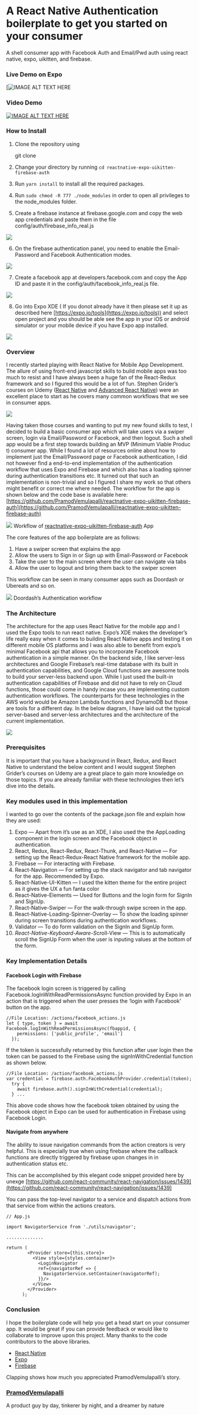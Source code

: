 
# A React Native Authentication boilerplate to get you started on your consumer
A shell consumer app with Facebook Auth and Email/Pwd auth using react native, expo, uikitten, and firebase. 

### Live Demo on Expo
[![IMAGE ALT TEXT HERE](https://raw.githubusercontent.com/PramodVemulapalli/reactnative-expo-uikitten-firebase-auth/master/assets/icons/expo.png)

### Video Demo

[![IMAGE ALT TEXT HERE](http://img.youtube.com/vi/pDNQ4_IJ9TM/0.jpg)](http://www.youtube.com/watch?v=pDNQ4_IJ9TM)

### **How to Install**

1.  Clone the repository using

    git clone 

2. Change your directory by running `cd reactnative-expo-uikitten-firebase-auth`

3. Run `yarn install` to install all the required packages.

4. Run `sudo chmod -R 777 ./node_modules` in order to open all privileges to the
node_modules folder.

5. Create a firebase instance at firebase.google.com and copy the web app
credentials and paste them in the file config/auth/firebase_info_real.js

![](https://cdn-images-1.medium.com/max/1600/1*kZxubbAasJXYsWKr22Z-Sg.png)

6. On the firebase authentication panel, you need to enable the Email-Password
and Facebook Authentication modes.

![](https://cdn-images-1.medium.com/max/1600/1*MnVh25OBH4y2v8ED0Mj1lQ.png)

7. Create a facebook app at developers.facebook.com and copy the App ID and
paste it in the config/auth/facebook_info_real.js file.

![](https://cdn-images-1.medium.com/max/1600/1*J8L60ymr_PARz-pxXabwqQ.png)

8. Go into Expo XDE ( If you donot already have it then please set it up as
described here [https://expo.io/tools](https://expo.io/tools)) and select open
project and you should be able see the app in your iOS or android simulator or
your mobile device if you have Expo app installed.

![](https://cdn-images-1.medium.com/max/1600/1*Q4G4oFuBkeUIMxlRA4vMlg.png)



### **Overview**

I recently started playing with React Native for Mobile App Development. The
allure of using front-end javascript skills to build mobile apps was too much to
resist and I have always been a huge fan of the React-Redux framework and so I
figured this would be a lot of fun. Stephen Grider’s courses on Udemy ([React
Native](https://www.udemy.com/the-complete-react-native-and-redux-course/learn/v4/overview)
and [Advanced React
Native](https://www.udemy.com/react-native-advanced/learn/v4/overview)) were an
excellent place to start as he covers many common workflows that we see in
consumer apps.

![](https://cdn-images-1.medium.com/max/1200/1*Lzv9CyfcdZqyq1Fgu8Kx1A.png)

Having taken those courses and wanting to put my new found skills to test, I
decided to build a basic consumer app which will take users via a swiper screen,
login via Email/Password or Facebook, and then logout. Such a shell app would be
a first step towards building an MVP (Minimum Viable Produc t) consumer app.
While I found a lot of resources online about how to implement just the
Email/Password page or Facebook authentication, I did not however find a
end-to-end implementation of the authentication workflow that uses Expo and
Firebase and which also has a loading spinner during authentication transitions
etc. It turned out that such an implementation is non-trivial and so I figured I
share my work so that others might benefit or correct me where needed. The
workflow for the app is shown below and the code base is available here:
[https://github.com/PramodVemulapalli/reactnative-expo-uikitten-firebase-auth](https://github.com/PramodVemulapalli/reactnative-expo-uikitten-firebase-auth)

![](https://cdn-images-1.medium.com/max/2000/1*slrjDYveFn6L5qHRg4JZ_w.png)
<span class="figcaption_hack">Workflow of
[reactnative-expo-uikitten-firebase-auth](https://github.com/PramodVemulapalli/reactnative-expo-uikitten-firebase-auth)
App</span>

The core features of the app boilerplate are as follows:

1.  Have a swiper screen that explains the app
1.  Allow the users to Sign in or Sign up with Email-Password or Facebook
1.  Take the user to the main screen where the user can navigate via tabs
1.  Allow the user to logout and bring them back to the swiper screen

This workflow can be seen in many consumer apps such as Doordash or Ubereats and
so on.

![](https://cdn-images-1.medium.com/max/2000/1*XDfhf7k9uH-2BQY59guRBQ.png)
<span class="figcaption_hack">Doordash’s Authentication workflow</span>


### **The Architecture**

The architecture for the app uses React Native for the mobile app and I used the
Expo tools to run react native. Expo’s XDE makes the developer’s life really
easy when it comes to building React Native apps and testing it on different
mobile OS platforms and I was also able to benefit from expo’s minimal Facebook
api that allows you to incorporate Facebook authentication in a simple manner.
On the backend side, I like server-less architectures and Google Firebase’s
real-time database with its built in authentication capabilities, and Google
Cloud functions are awesome tools to build your server-less backend upon. While
I just used the built-in authentication capabilities of Firebase and did not
have to rely on Cloud functions, those could come in handy incase you are
implementing custom authentication workflows. The counterparts for these
technologies in the AWS world would be Amazon Lambda functions and DynamoDB but
those are tools for a different day. In the below diagram, I have laid out the
typical server-based and server-less architectures and the architecture of the
current implementation.

![](https://cdn-images-1.medium.com/max/1600/1*HzRFDR7kiIOYyEEs7S5L9w.png)

### **Prerequisites**

It is important that you have a background in React, Redux, and React Native to
understand the below content and I would suggest Stephen Grider’s courses on
Udemy are a great place to gain more knowledge on those topics. If you are
already familiar with these technologies then let’s dive into the details.

### Key modules used in this implementation

I wanted to go over the contents of the package.json file and explain how they
are used:

1.  Expo — Apart from it’s use as an XDE, I also used the the AppLoading component
in the login screen and the Facebook object in authentication.
1.  React, Redux, React-Redux, React-Thunk, and React-Native — For setting up the
React-Redux-React Native framework for the mobile app.
1.  Firebase — For interacting with Firebase.
1.  React-Navigation — For setting up the stack navigator and tab navigator for the
app. Recommended by Expo.
1.  React-Native-UI-Kitten — I used the kitten theme for the entire project as it
gives the UX a fun fanta color
1.  React-Native-Elements — Used for Buttons and the login form for SignIn and
SignUp.
1.  React-Native-Swiper — For the walk-through swipe screen in the app.
1.  React-Native-Loading-Spinner-Overlay — To show the loading spinner during screen
transitions during authentication workflows.
1.  Validator — To do form validation on the SignIn and SignUp form.
1.  *React-Native-Keyboard-Aware-S*croll-View — This is to automatically scroll the
SignUp Form when the user is inputing values at the bottom of the form.

### **Key Implementation Details**

#### Facebook Login with Firebase

The facebook login screen is triggered by calling
Facebook.logInWithReadPermissionsAsync function provided by Expo in an action
that is triggered when the user presses the ‘login with Facebook’ button on the
app.

    //File Location: /actions/facebook_actions.js 
    let { type, token } = await Facebook.logInWithReadPermissionsAsync(fbappid, {
        permissions: ['public_profile', 'email']
      });

If the token is successfully returned by this function after user login then the
token can be passed to the Firebase using the signInWithCredential function as
shown below.

    //File Location: /action/facebook_actions.js
    var credential = firebase.auth.FacebookAuthProvider.credential(token);
      try {
        await firebase.auth().signInWithCredential(credential);
      } ...

This above code shows how the facebook token obtained by using the Facebook
object in Expo can be used for authentication in Firebase using Facebook Login.

#### Navigate from anywhere

The ability to issue navigation commands from the action creators is very
helpful. This is especially true when using firebase where the callback
functions are directly triggered by firebase upon changes in in authentication
status etc.

This can be accomplished by this elegant code snippet provided here by unexge
[https://github.com/react-community/react-navigation/issues/1439](https://github.com/react-community/react-navigation/issues/1439)

You can pass the top-level navigator to a service and dispatch actions from that
service from within the actions creators.

    // App.js

    import NavigatorService from './utils/navigator';

    ..............

    return (
            <Provider store={this.store}>
              <View style={styles.container}>
                <LoginNavigator
                ref={navigatorRef => {
                  NavigatorService.setContainer(navigatorRef);
                }}/>
              </View>
            </Provider>
          );

### Conclusion

I hope the boilerplate code will help you get a head start on your consumer app.
It would be great if you can provide feedback or would like to collaborate to
improve upon this project. Many thanks to the code contributors to the above
libraries.

* [React Native](https://medium.com/tag/react-native?source=post)
* [Expo](https://medium.com/tag/expo?source=post)
* [Firebase](https://medium.com/tag/firebase?source=post)

Clapping shows how much you appreciated PramodVemulapalli’s story.

### [PramodVemulapalli](https://medium.com/@vpramod1)

A product guy by day, tinkerer by night, and a dreamer by nature

